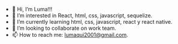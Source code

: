 - 👋 Hi, I’m Luma!!!
- 👀 I’m interested in React, html, css, javascript, sequelize.
- 🌱 I’m currently learning  html, css, javascript, react y react native.
- 💞️ I’m looking to collaborate on work team.
- 📫 How to reach me: lumaqui2001@gmail.com.

<!---
Luma2001/Luma2001 is a ✨ special ✨ repository because its `README.md` (this file) appears on your GitHub profile.
You can click the Preview link to take a look at your changes.
--->
